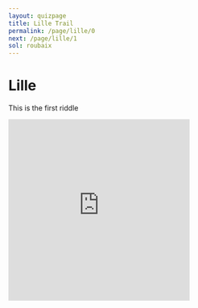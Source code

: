 ```yaml
---
layout: quizpage
title: Lille Trail
permalink: /page/lille/0
next: /page/lille/1
sol: roubaix
---
```


# Lille

This is the first riddle

<iframe src="https://www.google.com/maps/embed?pb=!1m17!1m12!1m3!1d2665.338494928037!2d3.076345158760564!3d50.63977988721481!2m3!1f0!2f0!3f0!3m2!1i1024!2i768!4f13.1!3m2!1m1!2zNTDCsDM4JzIzLjIiTiAzwrAwNCczNC40IkU!5e0!3m2!1sfr!2sch!4v1725184346089!5m2!1sfr!2sch" width="360" height="360" style="border:0;" allowfullscreen="" loading="lazy" referrerpolicy="no-referrer-when-downgrade"></iframe>
